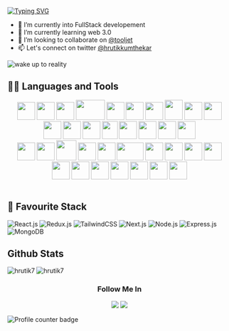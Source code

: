 
  [![Typing SVG](https://readme-typing-svg.herokuapp.com?color=0E9E3D&lines=Hey+I'am+hrutik+kumthekar)](https://git.io/typing-svg)




- 🔭 I’m currently into FullStack developement
- 🌱 I’m currently learning web 3.0
- 👯 I’m looking to collaborate on  <a href="https://github.com/ToolJet/ToolJet">@tooljet</a>
- 📫 Let's connect on twitter <a href="https://twitter.com/HrutikKumthekar">@hrutikkumthekar</a>



<img src="https://i.pinimg.com/originals/b4/e3/71/b4e371619042d1e80918d09904e90f7d.gif" alt="wake up to reality">



## 👨‍💻 Languages and Tools

<div align="center">

<img src="https://i.imgur.com/Riq5bIb.png" height="40" width="40">
<img src="https://i.imgur.com/Uivesm4.png" height="40" width="40">
<img src="https://i.imgur.com/KUlechH.png" height="40" width="40">
<img src="https://i.imgur.com/lPav31e.png" height="45" width="65">
<img src="https://i.imgur.com/uTwsATT.png" height="40" width="40">
<img src="https://i.imgur.com/0zjDnXw.png" height="40" width="40">
<img src="https://i.imgur.com/VBd4aS3.png" height="40" width="40">
<img src="https://i.imgur.com/KSZRGKH.png" height="45" width="40">
<img src="https://i.imgur.com/JcUsLfc.png" height="40" width="40">
<img src="https://i.imgur.com/pWp0iDn.png" height="40" width="40"> 
<img src="https://i.imgur.com/wa305S7.png" height="40" width="40">
<img src="https://i.imgur.com/wsUmcb5.png" height="40" width="40">
<img src="https://i.imgur.com/3NP07nj.png" height="40" width="40">
<img src="https://i.imgur.com/mH7zbFv.png" height="40" width="35">
<img src="https://i.imgur.com/9Ulh3vX.png" height="40" width="40">
<img src="https://i.imgur.com/apxFVxR.png" height="40" width="40">
<img src="https://i.imgur.com/t74wIVs.png" height="40" width="40">
<img src="https://i.imgur.com/egRbxBy.png" height="40" width="40">

<br />

<img src="https://i.imgur.com/CfbGSw2.png" height="40" width="40">
<img src="https://i.imgur.com/ydbeeyk.png" height="40" width="40">
<img src="https://i.imgur.com/054LTZq.png" height="45" width="45">
<img src="https://i.imgur.com/mQGR6nx.png" height="40" width="40">
<img src="https://i.imgur.com/x6EieWc.png" height="40" width="40">
<img src="https://i.imgur.com/K5LeVnW.png" height="40" width="60">
<img src="https://i.imgur.com/ehWaPTK.png" height="40" width="40">
<img src="https://i.imgur.com/4ryo0Qh.png" height="40" width="40">
<img src="https://i.imgur.com/59p9PDP.png" height="40" width="40">
<img src="https://i.imgur.com/DjzmcTo.png" height="40" width="40">
<img src="https://i.imgur.com/VjulBsn.png" height="40" width="40">
<img src="https://i.imgur.com/H3C168v.png" height="40" width="40">
<img src="https://i.imgur.com/bbawh2F.png" height="40" width="40">
<img src="https://i.imgur.com/0BKuO1I.png" height="40" width="40">
<img src="https://i.imgur.com/b65wQ01.png" height="40" width="40">
<img src="https://i.imgur.com/0EZWddS.png" height="40" width="40">
<img src="https://i.imgur.com/yBHwdqa.png" height="40" width="40">
</div>

<br /> 

## 🎀 Favourite Stack

<div align="left">

<img alt="React.js" src="https://img.shields.io/badge/React-20232A?style=for-the-badge&logo=react&logoColor=61DAFB" />
<img alt="Redux.js" src="https://img.shields.io/badge/Redux-593D88?style=for-the-badge&logo=redux&logoColor=white" />
<img alt="TailwindCSS" src="https://img.shields.io/badge/Tailwind_CSS-38B2AC?style=for-the-badge&logo=tailwind-css&logoColor=white"/>
<img alt="Next.js" src="https://img.shields.io/badge/next.js-000000?style=for-the-badge&logo=nextdotjs&logoColor=white" />
<img alt="Node.js" src="https://img.shields.io/badge/Node.js-43853D?style=for-the-badge&logo=node.js&logoColor=white" />
<img alt="Express.js" src="https://img.shields.io/badge/express.js-%23404d59.svg?style=for-the-badge&logo=express&logoColor=%2361DAFB"/>
<img alt="MongoDB" src="https://img.shields.io/badge/MongoDB-4EA94B?style=for-the-badge&logo=mongodb&logoColor=white" />

</div>

## Github Stats
<img src="https://github-readme-stats.vercel.app/api/top-langs?username=hrutik7&show_icons=true&locale=en&layout=compact" alt="hrutik7" >
<img src="https://github-readme-stats.vercel.app/api?username=hrutik7&show_icons=true&locale=en" alt="hrutik7" >


<h3 align="center">Follow Me In</h3>
<div align="center">
  
[<img src="https://img.shields.io/badge/linkedin-%230077B5.svg?&style=for-the-badge&logo=linkedin&logoColor=white">](https://www.linkedin.com/in/hrutik-kumthekar-b997bb228/)
[<img src="https://img.shields.io/badge/twitter-%230077B5.svg?&style=for-the-badge&logo=twitter&logoColor=white">](https://twitter.com/HrutikKumthekar)

</div>
<img src="https://komarev.com/ghpvc/?username=hrutik7&style=flat-square&color=blue" alt="Profile counter badge" />

<!-- <h3 align="center">Visitor Count</h3>
<a align="center" href="https://profile-counter.glitch.me/{hrutik7}/count.svg">
  
  ![VisitorCount](https://profile-counter.glitch.me/{hrutik7}/count.svg)  
  
</a> -->
